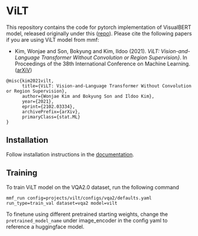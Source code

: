 # ViLT

This repository contains the code for pytorch implementation of VisualBERT model, released originally under this ([repo](https://github.com/dandelin/ViLT)). Please cite the following papers if you are using ViLT model from mmf:

* Kim, Wonjae and Son, Bokyung and Kim, Ildoo (2021). *ViLT: Vision-and-Language Transformer Without Convolution or Region Supervision}*. In Proceedings of the 38th International Conference on Machine Learning. ([arXiV](https://arxiv.org/pdf/2102.03334))
```
@misc{kim2021vilt,
      title={ViLT: Vision-and-Language Transformer Without Convolution or Region Supervision},
      author={Wonjae Kim and Bokyung Son and Ildoo Kim},
      year={2021},
      eprint={2102.03334},
      archivePrefix={arXiv},
      primaryClass={stat.ML}
}
```

## Installation

Follow installation instructions in the [documentation](https://mmf.readthedocs.io/en/latest/notes/installation.html).

## Training

To train ViLT model on the VQA2.0 dataset, run the following command
```
mmf_run config=projects/vilt/configs/vqa2/defaults.yaml run_type=train_val dataset=vqa2 model=vilt
```

To finetune using different pretrained starting weights, change the `pretrained_model_name` under image_encoder in the config yaml to reference a huggingface model.
